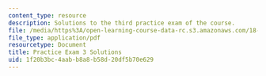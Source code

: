 ```yaml
---
content_type: resource
description: Solutions to the third practice exam of the course.
file: /media/https%3A/open-learning-course-data-rc.s3.amazonaws.com/18-01-single-variable-calculus-fall-2006/1f20b3bc4aabb8a8b58d20df5b70e629_prexam3bsol.pdf
file_type: application/pdf
resourcetype: Document
title: Practice Exam 3 Solutions
uid: 1f20b3bc-4aab-b8a8-b58d-20df5b70e629
---
```


